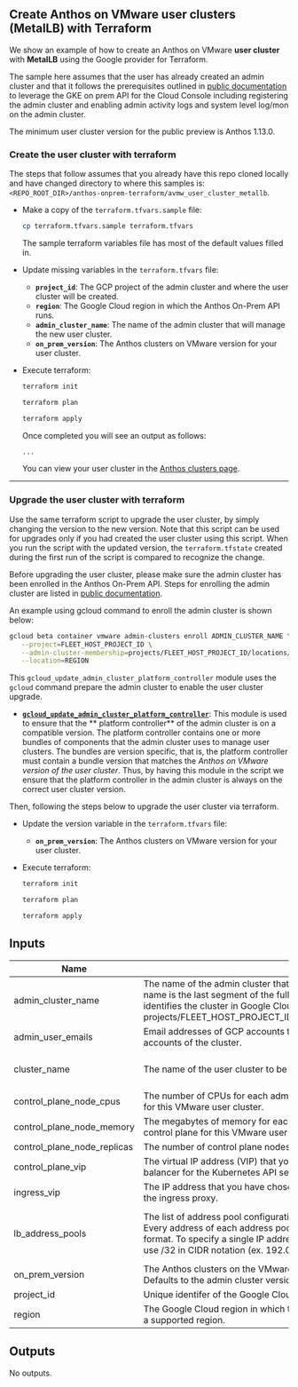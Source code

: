 ## Create Anthos on VMware **user** clusters (MetalLB) with Terraform

We show an example of how to create an Anthos on VMware
**user cluster** with **MetalLB** using the Google provider for Terraform.

The sample here assumes that the user has already created an admin cluster and
that it follows the prerequisites outlined in
[public documentation](https://cloud.google.com/anthos/clusters/docs/on-prem/latest/how-to/create-user-cluster-api#before_you_begin) to leverage the GKE on prem API for
the Cloud Console including registering the admin cluster and enabling admin
activity logs and system level log/mon on the admin cluster.

The minimum user cluster version for the public preview is Anthos 1.13.0.

### Create the user cluster with terraform

The steps that follow assumes that you already have this repo cloned locally and
have changed directory to where this samples is:
`<REPO_ROOT_DIR>/anthos-onprem-terraform/avmw_user_cluster_metallb`.

- Make a copy of the `terraform.tfvars.sample` file:

    ```sh
    cp terraform.tfvars.sample terraform.tfvars
    ```
    The sample terraform variables file has most of the default values filled in.

- Update missing variables in the `terraform.tfvars` file:
  - **`project_id`**: The GCP project of the admin cluster and where the user
    cluster will be created.
  - **`region`**: The Google Cloud region in which the Anthos On-Prem API
    runs.
  - **`admin_cluster_name`**: The name of the admin cluster that will manage the
    new user cluster.
  - **`on_prem_version`**: The Anthos clusters on VMware version for
    your user cluster.

- Execute terraform:

    ```sh
    terraform init
    ```
    ```sh
    terraform plan
    ```
    ```sh
    terraform apply
    ```

    Once completed you will see an output as follows:
    ```sh
    ...

    ```

    You can view your user cluster in the
    [Anthos clusters page](https://console.cloud.google.com/anthos/clusters).
---

### Upgrade the user cluster with terraform

Use the same terraform script to upgrade the user cluster, by simply changing
the version to the new version. Note that this script can be used for upgrades
only if you had created the user cluster using this script. When you run the
script with the updated version, the `terraform.tfstate` created during the
first run of the script is compared to recognize the change.

Before upgrading the user cluster, please make sure the admin cluster has been
enrolled in the Anthos On-Prem API. Steps for enrolling the admin cluster are
listed in [public documentation](https://cloud.google.com/anthos/clusters/docs/on-prem/latest/how-to/enroll-cluster#enroll_a_cluster).

An example using gcloud command to enroll the admin cluster is shown below:

```bash
gcloud beta container vmware admin-clusters enroll ADMIN_CLUSTER_NAME \
   --project=FLEET_HOST_PROJECT_ID \
   --admin-cluster-membership=projects/FLEET_HOST_PROJECT_ID/locations/global/memberships/ADMIN_CLUSTER_NAME \
   --location=REGION
```

This `gcloud_update_admin_cluster_platform_controller` module uses the `gcloud`
command prepare the admin cluster to enable the user cluster upgrade.

- [**`gcloud_update_admin_cluster_platform_controller`**](./main.tf#L53-L65):
   This module is used to ensure that the ** platform controller** of the admin cluster
   is on a compatible version. The platform controller contains one or more bundles of
   components that the admin cluster uses to manage user clusters. The bundles are
   version specific, that is, the platform controller must contain a bundle version that
   matches the _Anthos on VMware version of the user cluster_.  Thus, by having this
   module in the script we ensure that the platform controller in the admin cluster is
   always on the correct user cluster version.

Then, following the steps below to upgrade the user cluster via terraform.

- Update the version variable in the `terraform.tfvars` file:
  - **`on_prem_version`**: The Anthos clusters on VMware version for your user
    cluster.

- Execute terraform:

    ```sh
    terraform init
    ```
    ```sh
    terraform plan
    ```
    ```sh
    terraform apply
    ```

<!-- BEGINNING OF PRE-COMMIT-TERRAFORM DOCS HOOK -->
## Inputs

| Name | Description | Type | Default | Required |
|------|-------------|------|---------|:--------:|
| admin\_cluster\_name | The name of the admin cluster that manages the user cluster. The admin cluster<br>    name is the last segment of the fully-specified cluster name that uniquely<br>    identifies the cluster in Google Cloud:<br>    projects/FLEET\_HOST\_PROJECT\_ID/locations/global/memberships/ADMIN\_CLUSTER\_NAME | `string` | n/a | yes |
| admin\_user\_emails | Email addresses of GCP accounts that will be designated as administrator<br>    accounts of the cluster. | `list(string)` | n/a | yes |
| cluster\_name | The name of the user cluster to be created | `string` | `"vmware-metallb-user-cluster"` | no |
| control\_plane\_node\_cpus | The number of CPUs for each admin cluster node that serve as control planes<br>    for this VMware user cluster. | `number` | `4` | no |
| control\_plane\_node\_memory | The megabytes of memory for each admin cluster node that serves as a<br>    control plane for this VMware user cluster. | `number` | `8192` | no |
| control\_plane\_node\_replicas | The number of control plane nodes for this VMware user cluster. | `number` | `3` | no |
| control\_plane\_vip | The virtual IP address (VIP) that you have chosen to configure on the load<br>    balancer for the Kubernetes API server of the user cluster. | `string` | n/a | yes |
| ingress\_vip | The IP address that you have chosen to configure on the load balancer for<br>    the ingress proxy. | `string` | n/a | yes |
| lb\_address\_pools | The list of address pool configurations to be used by the MetalLB load balancer.<br>    Every address of each address pool must be a range either in CIDR or hyphenated-range<br>    format. To specify a single IP address in a pool (such as for the ingress VIP),<br>    use /32 in CIDR notation (ex. 192.0.2.1/32). | `list(object({ name = string, addresses = list(string) }))` | n/a | yes |
| on\_prem\_version | The Anthos clusters on the VMware version for your user cluster.<br>     Defaults to the admin cluster version. | `string` | n/a | yes |
| project\_id | Unique identifer of the Google Cloud Project that is to be used | `string` | n/a | yes |
| region | The Google Cloud region in which the Anthos On-Prem API runs. Specify<br>    a supported region. | `string` | `"us-west1"` | no |

## Outputs

No outputs.

<!-- END OF PRE-COMMIT-TERRAFORM DOCS HOOK -->
